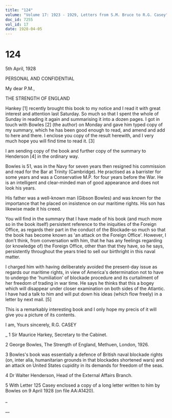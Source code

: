 ```yaml
---
title: "124"
volume: "Volume 17: 1923 - 1929, Letters from S.M. Bruce to R.G. Casey"
doc_id: 7255
vol_id: 17
date: 1928-04-05
---
```


# 124

5th April, 1928

PERSONAL AND CONFIDENTIAL

My dear P.M.,

THE STRENGTH OF ENGLAND

Hankey [1] recently brought this book to my notice and I read it with great interest and attention last Saturday. So much so that I spent the whole of Sunday in reading it again and summarising it into a dozen pages. I got in touch with Bowles [2] (the author) on Monday and gave him typed copy of my summary, which he has been good enough to read, and amend and add to here and there. I enclose you copy of the result herewith, and I very much hope you will find time to read it. [3]

I am sending copy of the book and further copy of the summary to Henderson [4] in the ordinary way.

Bowles is 51, was in the Navy for seven years then resigned his commission and read for the Bar at Trinity (Cambridge). He practised as a barrister for some years and was a Conservative M.P. for four years before the War. He is an intelligent and clear-minded man of good appearance and does not look his years.

His father was a well-known man (Gibson Bowles) and was known for the importance that he placed on insistence on our maritime rights. His son has likewise made it his creed.

You will find in the summary that I have made of his book (and much more so in the book itself) persistent reference to the iniquities of the Foreign Office, as regards their part in the conduct of the Blockade-so much so that the book has become known as 'an attack on the Foreign Office'. However, I don't think, from conversation with him, that he has any feelings regarding (or knowledge of) the Foreign Office, other than that they have, so he says, persistently throughout the years tried to sell our birthright in this naval matter.

I charged him with having deliberately avoided the present-day issue as regards our maritime rights, in view of America's determination not to have to undergo the 'humiliation' of blockade procedure and its curtailment of her freedom of trading in war time. He says he thinks that this a bogey which will disappear under closer examination on both sides of the Atlantic. I have had a talk to him and will put down his ideas (which flow freely) in a letter by next mail. [5]

This is a remarkably interesting book and I only hope my precis of it will give you a picture of its contents.

I am, Yours sincerely, R.G. CASEY 

_ 1 Sir Maurice Harkey, Secretary to the Cabinet.

2 George Bowles, The Strength of England, Methuen, London, 1926.

3 Bowles's book was essentially a defence of British naval blockade rights (on, inter alia, humanitarian grounds in that blockades shortened wars) and an attack on United States cupidity in its demands for freedom of the seas.

4 Dr Walter Henderson, Head of the External Affairs Branch.

5 With Letter 125 Casey enclosed a copy of a long letter written to him by Bowles on 9 April 1928 (on file AA:A1420).

_

__
